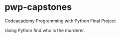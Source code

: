 # pwp-capstones

Codeacademy Programming with Python Final Project

Using Python find who is the murderer. 
